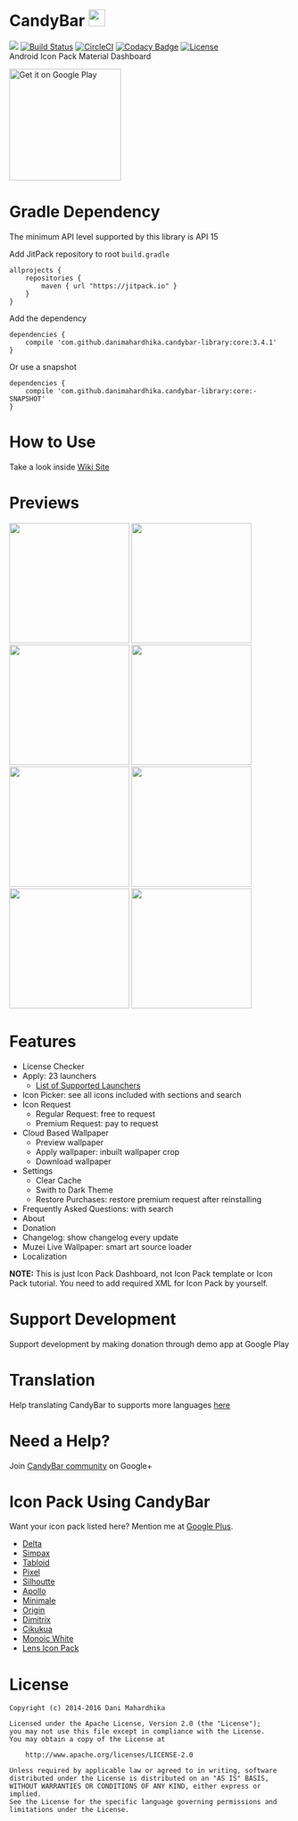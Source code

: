 # CandyBar <img src="https://drive.google.com/uc?id=0B0f4ypHfNKm5b0w5SklmMldvajg" width="30">
[![](https://jitpack.io/v/danimahardhika/candybar-library.svg)](https://jitpack.io/#danimahardhika/candybar-library) [![Build Status](https://travis-ci.org/danimahardhika/candybar-library.svg?branch=master)](https://travis-ci.org/danimahardhika/candybar-library) [![CircleCI](https://circleci.com/gh/danimahardhika/candybar-library.svg?style=svg)](https://circleci.com/gh/danimahardhika/candybar-library) [![Codacy Badge](https://api.codacy.com/project/badge/Grade/108f01d34ab2456b866c5700f03591a5)](https://www.codacy.com/app/danimahardhika/candybar-library?utm_source=github.com&amp;utm_medium=referral&amp;utm_content=danimahardhika/candybar-library&amp;utm_campaign=Badge_Grade) [![License](https://img.shields.io/badge/License-Apache%202.0-blue.svg)](https://opensource.org/licenses/Apache-2.0) 
<br>Android Icon Pack Material Dashboard
<p><a href='https://play.google.com/store/apps/details?id=com.material.dashboard.candybar.demo&pcampaignid=MKT-Other-global-all-co-prtnr-py-PartBadge-Mar2515-1'><img alt='Get it on Google Play' src='https://play.google.com/intl/en_us/badges/images/generic/en_badge_web_generic.png' width="200"/></a></p>

# Gradle Dependency
The minimum API level supported by this library is API 15

Add JitPack repository to root ```build.gradle```
```Gradle
allprojects {
    repositories {
        maven { url "https://jitpack.io" }
    }
}
```
Add the dependency
```Gradle
dependencies {
    compile 'com.github.danimahardhika.candybar-library:core:3.4.1'
}
```
Or use a snapshot
```Gradle
dependencies {
    compile 'com.github.danimahardhika.candybar-library:core:-SNAPSHOT'
}
```

# How to Use
Take a look inside [Wiki Site](https://github.com/danimahardhika/candybar-library/wiki)

# Previews
<img src="https://raw.githubusercontent.com/danimahardhika/candybar-library/master/screenshots/home.jpg" width="215"/> <img src="https://raw.githubusercontent.com/danimahardhika/candybar-library/master/screenshots/navigation_drawer.jpg" width="215"/> <img src="https://raw.githubusercontent.com/danimahardhika/candybar-library/master/screenshots/changelog.jpg" width="215"/> <img src="https://raw.githubusercontent.com/danimahardhika/candybar-library/master/screenshots/icon_request.jpg" width="215"/>
<img src="https://raw.githubusercontent.com/danimahardhika/candybar-library/master/screenshots/cloud_wallpapers.jpg" width="215"/> <img src="https://raw.githubusercontent.com/danimahardhika/candybar-library/master/screenshots/wallpaper_preview.jpg" width="215"/> <img src="https://raw.githubusercontent.com/danimahardhika/candybar-library/master/screenshots/icons.jpg" width="215"/> <img src="https://raw.githubusercontent.com/danimahardhika/candybar-library/master/screenshots/settings.jpg" width="215"/>

# Features
* License Checker
* Apply: 23 launchers
  * [List of Supported Launchers](https://github.com/danimahardhika/candybar-library/wiki/List-of-Supported-Launcher)
* Icon Picker: see all icons included with sections and search
* Icon Request
  * Regular Request: free to request
  * Premium Request: pay to request
* Cloud Based Wallpaper
  * Preview wallpaper
  * Apply wallpaper: inbuilt wallpaper crop
  * Download wallpaper
* Settings
  * Clear Cache
  * Swith to Dark Theme
  * Restore Purchases: restore premium request after reinstalling
* Frequently Asked Questions: with search
* About
* Donation
* Changelog: show changelog every update
* Muzei Live Wallpaper: smart art source loader
* Localization

**NOTE:** This is just Icon Pack Dashboard, not Icon Pack template or Icon Pack tutorial. You need to add required XML for Icon Pack by yourself.

# Support Development
Support development by making donation through demo app at Google Play

# Translation
Help translating CandyBar to supports more languages [here](http://danimahardhika.oneskyapp.com/collaboration/project?id=245866)

# Need a Help?
Join [CandyBar community](https://plus.google.com/communities/113391514858983102172) on Google+

# Icon Pack Using CandyBar
Want your icon pack listed here? Mention me at [Google Plus](https://plus.google.com/u/1/+DaniMahardhika).
* [Delta](https://play.google.com/store/apps/details?id=website.leifs.delta)
* [Simpax](https://play.google.com/store/apps/details?id=com.sikebo.simpax.icons)
* [Tabloid](https://play.google.com/store/apps/details?id=com.indigomadina.tabloid)
* [Pixel](https://play.google.com/store/apps/details?id=com.themezilla.pixelui)
* [Silhoutte](https://play.google.com/store/apps/details?id=com.xonyxltd.icon.silhouettedonate)
* [Apollo](https://play.google.com/store/apps/details?id=com.solarium.apollo)
* [Minimale](https://play.google.com/store/apps/details?id=com.mowmo.minimale)
* [Origin](https://play.google.com/store/apps/details?id=com.mojojojodevlabs.origin)
* [Dimitrix](https://play.google.com/store/apps/details?id=com.darin.dimitrix)
* [Cikukua](https://play.google.com/store/apps/details?id=com.setio.budi.cikukua.icons)
* [Monoic White](https://play.google.com/store/apps/details?id=com.kdpixels.iconpacks.monoic)
* [Lens Icon Pack](https://play.google.com/store/apps/details?id=ru.xorrisont.lens)

# License
```
Copyright (c) 2014-2016 Dani Mahardhika

Licensed under the Apache License, Version 2.0 (the "License");
you may not use this file except in compliance with the License.
You may obtain a copy of the License at

    http://www.apache.org/licenses/LICENSE-2.0

Unless required by applicable law or agreed to in writing, software
distributed under the License is distributed on an "AS IS" BASIS,
WITHOUT WARRANTIES OR CONDITIONS OF ANY KIND, either express or implied.
See the License for the specific language governing permissions and
limitations under the License.
```
